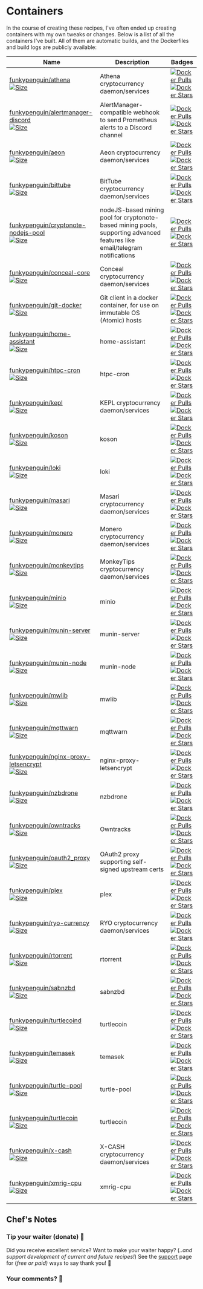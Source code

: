 # Containers

In the course of creating these recipes, I've often ended up creating containers with my own tweaks or changes. Below is a list of all the containers I've built. All of them are automatic builds, and the Dockerfiles and build logs are publicly available:

Name | Description | Badges
--|--|--
[funkypenguin/athena](https://hub.docker.com/r/funkypenguin/athena/)<br/>[![Size](https://images.microbadger.com/badges/image/funkypenguin/athena.svg)](https://hub.docker.com/r/funkypenguin/athena/)| Athena cryptocurrency daemon/services |[![Docker Pulls](https://img.shields.io/docker/pulls/funkypenguin/athena.svg)](https://hub.docker.com/r/funkypenguin/athena/)<br/>[![Docker Stars](https://img.shields.io/docker/stars/funkypenguin/athena.svg)](https://hub.docker.com/r/funkypenguin/athena/)
[funkypenguin/alertmanager-discord](https://hub.docker.com/r/funkypenguin/alertmanager-discord/)<br/>[![Size](https://images.microbadger.com/badges/image/funkypenguin/alertmanager-discord.svg)](https://hub.docker.com/r/funkypenguin/alertmanager-discord/)| AlertManager-compatible webhook to send Prometheus alerts to a Discord channel |[![Docker Pulls](https://img.shields.io/docker/pulls/funkypenguin/alertmanager-discord.svg)](https://hub.docker.com/r/funkypenguin/alertmanager-discord/)<br/>[![Docker Stars](https://img.shields.io/docker/stars/funkypenguin/alertmanager-discord.svg)](https://hub.docker.com/r/funkypenguin/alertmanager-discord/)
[funkypenguin/aeon](https://hub.docker.com/r/funkypenguin/aeon/)<br/>[![Size](https://images.microbadger.com/badges/image/funkypenguin/aeon.svg)](https://hub.docker.com/r/funkypenguin/aeon/)| Aeon cryptocurrency daemon/services |[![Docker Pulls](https://img.shields.io/docker/pulls/funkypenguin/aeon.svg)](https://hub.docker.com/r/funkypenguin/aeon/)<br/>[![Docker Stars](https://img.shields.io/docker/stars/funkypenguin/aeon.svg)](https://hub.docker.com/r/funkypenguin/aeon/)
[funkypenguin/bittube](https://hub.docker.com/r/funkypenguin/bittube/)<br/>[![Size](https://images.microbadger.com/badges/image/funkypenguin/bittube.svg)](https://hub.docker.com/r/funkypenguin/bittube/)| BitTube cryptocurrency daemon/services |[![Docker Pulls](https://img.shields.io/docker/pulls/funkypenguin/bittube.svg)](https://hub.docker.com/r/funkypenguin/bittube/)<br/>[![Docker Stars](https://img.shields.io/docker/stars/funkypenguin/bittube.svg)](https://hub.docker.com/r/funkypenguin/bittube/)
[funkypenguin/cryptonote-nodejs-pool](https://hub.docker.com/r/funkypenguin/cryptonote-nodejs-pool/)<br/>[![Size](https://images.microbadger.com/badges/image/funkypenguin/cryptonote-nodejs-pool.svg)](https://hub.docker.com/r/funkypenguin/cryptonote-nodejs-pool/)| nodeJS-based mining pool for cryptonote-based mining pools, supporting advanced features like email/telegram notifications |[![Docker Pulls](https://img.shields.io/docker/pulls/funkypenguin/cryptonote-nodejs-pool.svg)](https://hub.docker.com/r/funkypenguin/cryptonote-nodejs-pool/)<br/>[![Docker Stars](https://img.shields.io/docker/stars/funkypenguin/cryptonote-nodejs-pool.svg)](https://hub.docker.com/r/funkypenguin/cryptonote-nodejs-pool/)
[funkypenguin/conceal-core](https://hub.docker.com/r/funkypenguin/conceald/)<br/>[![Size](https://images.microbadger.com/badges/image/funkypenguin/conceald.svg)](https://hub.docker.com/r/funkypenguin/conceald//)| Conceal cryptocurrency daemon/services |[![Docker Pulls](https://img.shields.io/docker/pulls/funkypenguin/conceald.svg)](https://hub.docker.com/r/funkypenguin/conceald/)<br/>[![Docker Stars](https://img.shields.io/docker/stars/funkypenguin/conceald.svg)](https://hub.docker.com/r/funkypenguin/conceald/)
[funkypenguin/git-docker](https://hub.docker.com/r/funkypenguin/git-docker/)<br/>[![Size](https://images.microbadger.com/badges/image/funkypenguin/git-docker.svg)](https://hub.docker.com/r/funkypenguin/git-docker/)| Git client in a docker container, for use on immutable OS (Atomic) hosts|[![Docker Pulls](https://img.shields.io/docker/pulls/funkypenguin/git-docker.svg)](https://hub.docker.com/r/funkypenguin/git-docker/)<br/>[![Docker Stars](https://img.shields.io/docker/stars/funkypenguin/git-docker.svg)](https://hub.docker.com/r/funkypenguin/git-docker/)
[funkypenguin/home-assistant](https://hub.docker.com/r/funkypenguin/home-assistant/)<br/>[![Size](https://images.microbadger.com/badges/image/funkypenguin/home-assistant.svg)](https://hub.docker.com/r/funkypenguin/home-assistant//)| home-assistant |[![Docker Pulls](https://img.shields.io/docker/pulls/funkypenguin/home-assistant.svg)](https://hub.docker.com/r/funkypenguin/home-assistant/)<br/>[![Docker Stars](https://img.shields.io/docker/stars/funkypenguin/home-assistant.svg)](https://hub.docker.com/r/funkypenguin/home-assistant/)
[funkypenguin/htpc-cron](https://hub.docker.com/r/funkypenguin/htpc-cron/)<br/>[![Size](https://images.microbadger.com/badges/image/funkypenguin/htpc-cron.svg)](https://hub.docker.com/r/funkypenguin/htpc-cron/)| htpc-cron |[![Docker Pulls](https://img.shields.io/docker/pulls/funkypenguin/htpc-cron.svg)](https://hub.docker.com/r/funkypenguin/htpc-cron/)<br/>[![Docker Stars](https://img.shields.io/docker/stars/funkypenguin/htpc-cron.svg)](https://hub.docker.com/r/funkypenguin/htpc-cron/)
[funkypenguin/kepl](https://hub.docker.com/r/funkypenguin/kepl/)<br/>[![Size](https://images.microbadger.com/badges/image/funkypenguin/kepl.svg)](https://hub.docker.com/r/funkypenguin/kepl/)| KEPL cryptocurrency daemon/services |[![Docker Pulls](https://img.shields.io/docker/pulls/funkypenguin/kepl.svg)](https://hub.docker.com/r/funkypenguin/kepl/)<br/>[![Docker Stars](https://img.shields.io/docker/stars/funkypenguin/kepl.svg)](https://hub.docker.com/r/funkypenguin/kepl/)
[funkypenguin/koson](https://hub.docker.com/r/funkypenguin/koson/)<br/>[![Size](https://images.microbadger.com/badges/image/funkypenguin/koson.svg)](https://hub.docker.com/r/funkypenguin/koson/)| koson |[![Docker Pulls](https://img.shields.io/docker/pulls/funkypenguin/koson.svg)](https://hub.docker.com/r/funkypenguin/koson/)<br/>[![Docker Stars](https://img.shields.io/docker/stars/funkypenguin/koson.svg)](https://hub.docker.com/r/funkypenguin/koson/)
[funkypenguin/loki](https://hub.docker.com/r/funkypenguin/loki/)<br/>[![Size](https://images.microbadger.com/badges/image/funkypenguin/loki.svg)](https://hub.docker.com/r/funkypenguin/loki/)| loki |[![Docker Pulls](https://img.shields.io/docker/pulls/funkypenguin/loki.svg)](https://hub.docker.com/r/funkypenguin/loki/)<br/>[![Docker Stars](https://img.shields.io/docker/stars/funkypenguin/loki.svg)](https://hub.docker.com/r/funkypenguin/loki/)
[funkypenguin/masari](https://hub.docker.com/r/funkypenguin/masari/)<br/>[![Size](https://images.microbadger.com/badges/image/funkypenguin/masari.svg)](https://hub.docker.com/r/funkypenguin/masari//)| Masari cryptocurrency daemon/services |[![Docker Pulls](https://img.shields.io/docker/pulls/funkypenguin/masari.svg)](https://hub.docker.com/r/funkypenguin/masari/)<br/>[![Docker Stars](https://img.shields.io/docker/stars/funkypenguin/masari.svg)](https://hub.docker.com/r/funkypenguin/masari/)
[funkypenguin/monero](https://hub.docker.com/r/funkypenguin/monero/)<br/>[![Size](https://images.microbadger.com/badges/image/funkypenguin/monero.svg)](https://hub.docker.com/r/funkypenguin/monero/)| Monero cryptocurrency daemon/services |[![Docker Pulls](https://img.shields.io/docker/pulls/funkypenguin/monero.svg)](https://hub.docker.com/r/funkypenguin/monero/)<br/>[![Docker Stars](https://img.shields.io/docker/stars/funkypenguin/monero.svg)](https://hub.docker.com/r/funkypenguin/monero/)
[funkypenguin/monkeytips](https://hub.docker.com/r/funkypenguin/monkeytips/)<br/>[![Size](https://images.microbadger.com/badges/image/funkypenguin/monkeytips.svg)](https://hub.docker.com/r/funkypenguin/monkeytips//)| MonkeyTips cryptocurrency daemon/services |[![Docker Pulls](https://img.shields.io/docker/pulls/funkypenguin/monkeytips.svg)](https://hub.docker.com/r/funkypenguin/monkeytips/)<br/>[![Docker Stars](https://img.shields.io/docker/stars/funkypenguin/monkeytips.svg)](https://hub.docker.com/r/funkypenguin/monkeytips/)
[funkypenguin/minio](https://hub.docker.com/r/funkypenguin/minio/)<br/>[![Size](https://images.microbadger.com/badges/image/funkypenguin/minio.svg)](https://hub.docker.com/r/funkypenguin/minio/)| minio |[![Docker Pulls](https://img.shields.io/docker/pulls/funkypenguin/minio.svg)](https://hub.docker.com/r/funkypenguin/minio/)<br/>[![Docker Stars](https://img.shields.io/docker/stars/funkypenguin/minio.svg)](https://hub.docker.com/r/funkypenguin/minio/)
[funkypenguin/munin-server](https://hub.docker.com/r/funkypenguin/munin-server/)<br/>[![Size](https://images.microbadger.com/badges/image/funkypenguin/munin-server.svg)](https://hub.docker.com/r/funkypenguin/munin-server/)| munin-server |[![Docker Pulls](https://img.shields.io/docker/pulls/funkypenguin/munin-server.svg)](https://hub.docker.com/r/funkypenguin/munin-server/)<br/>[![Docker Stars](https://img.shields.io/docker/stars/funkypenguin/munin-server.svg)](https://hub.docker.com/r/funkypenguin/munin-server/)
[funkypenguin/munin-node](https://hub.docker.com/r/funkypenguin/munin-node/)<br/>[![Size](https://images.microbadger.com/badges/image/funkypenguin/munin-node.svg)](https://hub.docker.com/r/funkypenguin/munin-node/)| munin-node |[![Docker Pulls](https://img.shields.io/docker/pulls/funkypenguin/munin-node.svg)](https://hub.docker.com/r/funkypenguin/munin-node/)<br/>[![Docker Stars](https://img.shields.io/docker/stars/funkypenguin/munin-node.svg)](https://hub.docker.com/r/funkypenguin/munin-node/)
[funkypenguin/mwlib](https://hub.docker.com/r/funkypenguin/mwlib/)<br/>[![Size](https://images.microbadger.com/badges/image/funkypenguin/mwlib.svg)](https://hub.docker.com/r/funkypenguin/mwlib/)| mwlib |[![Docker Pulls](https://img.shields.io/docker/pulls/funkypenguin/mwlib.svg)](https://hub.docker.com/r/funkypenguin/mwlib/)<br/>[![Docker Stars](https://img.shields.io/docker/stars/funkypenguin/mwlib.svg)](https://hub.docker.com/r/funkypenguin/mwlib/)
[funkypenguin/mqttwarn](https://hub.docker.com/r/funkypenguin/mqttwarn/)<br/>[![Size](https://images.microbadger.com/badges/image/funkypenguin/mqttwarn.svg)](https://hub.docker.com/r/funkypenguin/mqttwarn/)| mqttwarn |[![Docker Pulls](https://img.shields.io/docker/pulls/funkypenguin/mqttwarn.svg)](https://hub.docker.com/r/funkypenguin/mqttwarn/)<br/>[![Docker Stars](https://img.shields.io/docker/stars/funkypenguin/mqttwarn.svg)](https://hub.docker.com/r/funkypenguin/mqttwarn/)
[funkypenguin/nginx-proxy-letsencrypt](https://hub.docker.com/r/funkypenguin/nginx-proxy-letsencrypt/)<br/>[![Size](https://images.microbadger.com/badges/image/funkypenguin/nginx-proxy-letsencrypt.svg)](https://hub.docker.com/r/funkypenguin/nginx-proxy-letsencrypt/)| nginx-proxy-letsencrypt |[![Docker Pulls](https://img.shields.io/docker/pulls/funkypenguin/nginx-proxy-letsencrypt.svg)](https://hub.docker.com/r/funkypenguin/nginx-proxy-letsencrypt/)<br/>[![Docker Stars](https://img.shields.io/docker/stars/funkypenguin/nginx-proxy-letsencrypt.svg)](https://hub.docker.com/r/funkypenguin/nginx-proxy-letsencrypt/)
[funkypenguin/nzbdrone](https://hub.docker.com/r/funkypenguin/nzbdrone/)<br/>[![Size](https://images.microbadger.com/badges/image/funkypenguin/nzbdrone.svg)](https://hub.docker.com/r/funkypenguin/nzbdrone/)| nzbdrone |[![Docker Pulls](https://img.shields.io/docker/pulls/funkypenguin/nzbdrone.svg)](https://hub.docker.com/r/funkypenguin/nzbdrone/)<br/>[![Docker Stars](https://img.shields.io/docker/stars/funkypenguin/nzbdrone.svg)](https://hub.docker.com/r/funkypenguin/nzbdrone/)
[funkypenguin/owntracks](https://hub.docker.com/r/funkypenguin/owntracks/)<br/>[![Size](https://images.microbadger.com/badges/image/funkypenguin/owntracks.svg)](https://hub.docker.com/r/funkypenguin/owntracks//)| Owntracks |[![Docker Pulls](https://img.shields.io/docker/pulls/funkypenguin/owntracks.svg)](https://hub.docker.com/r/funkypenguin/owntracks/)<br/>[![Docker Stars](https://img.shields.io/docker/stars/funkypenguin/owntracks.svg)](https://hub.docker.com/r/funkypenguin/owntracks/)
[funkypenguin/oauth2_proxy](https://hub.docker.com/r/funkypenguin/oauth2_proxy/)<br/>[![Size](https://images.microbadger.com/badges/image/funkypenguin/oauth2_proxy.svg)](https://hub.docker.com/r/funkypenguin/oauth2_proxy/)| OAuth2 proxy supporting self-signed upstream certs |[![Docker Pulls](https://img.shields.io/docker/pulls/funkypenguin/oauth2_proxy.svg)](https://hub.docker.com/r/funkypenguin/oauth2_proxy/)<br/>[![Docker Stars](https://img.shields.io/docker/stars/funkypenguin/oauth2_proxy.svg)](https://hub.docker.com/r/funkypenguin/oauth2_proxy/)
[funkypenguin/plex](https://hub.docker.com/r/funkypenguin/plex/)<br/>[![Size](https://images.microbadger.com/badges/image/funkypenguin/plex.svg)](https://hub.docker.com/r/funkypenguin/plex/)| plex |[![Docker Pulls](https://img.shields.io/docker/pulls/funkypenguin/plex.svg)](https://hub.docker.com/r/funkypenguin/plex/)<br/>[![Docker Stars](https://img.shields.io/docker/stars/funkypenguin/plex.svg)](https://hub.docker.com/r/funkypenguin/plex/)
[funkypenguin/ryo-currency](https://hub.docker.com/r/funkypenguin/ryo-currency/)<br/>[![Size](https://images.microbadger.com/badges/image/funkypenguin/ryo-currency.svg)](https://hub.docker.com/r/funkypenguin/ryo-currency/)| RYO cryptocurrency daemon/services |[![Docker Pulls](https://img.shields.io/docker/pulls/funkypenguin/ryo-currency.svg)](https://hub.docker.com/r/funkypenguin/ryo-currency/)<br/>[![Docker Stars](https://img.shields.io/docker/stars/funkypenguin/ryo-currency.svg)](https://hub.docker.com/r/funkypenguin/ryo-currency/)
[funkypenguin/rtorrent](https://hub.docker.com/r/funkypenguin/rtorrent/)<br/>[![Size](https://images.microbadger.com/badges/image/funkypenguin/rtorrent.svg)](https://hub.docker.com/r/funkypenguin/rtorrent/)| rtorrent |[![Docker Pulls](https://img.shields.io/docker/pulls/funkypenguin/rtorrent.svg)](https://hub.docker.com/r/funkypenguin/rtorrent/)<br/>[![Docker Stars](https://img.shields.io/docker/stars/funkypenguin/rtorrent.svg)](https://hub.docker.com/r/funkypenguin/rtorrent/)
[funkypenguin/sabnzbd](https://hub.docker.com/r/funkypenguin/sabnzbd/)<br/>[![Size](https://images.microbadger.com/badges/image/funkypenguin/sabnzbd.svg)](https://hub.docker.com/r/funkypenguin/oauth2_proxy/)| sabnzbd |[![Docker Pulls](https://img.shields.io/docker/pulls/funkypenguin/sabnzbd.svg)](https://hub.docker.com/r/funkypenguin/sabnzbd/)<br/>[![Docker Stars](https://img.shields.io/docker/stars/funkypenguin/sabnzbd.svg)](https://hub.docker.com/r/funkypenguin/sabnzbd/)
[funkypenguin/turtlecoind](https://hub.docker.com/r/funkypenguin/turtlecoind/)<br/>[![Size](https://images.microbadger.com/badges/image/funkypenguin/turtlecoind.svg)](https://hub.docker.com/r/funkypenguin/turtlecoind/)| turtlecoin |[![Docker Pulls](https://img.shields.io/docker/pulls/funkypenguin/turtlecoind.svg)](https://hub.docker.com/r/funkypenguin/turtlecoind/)<br/>[![Docker Stars](https://img.shields.io/docker/stars/funkypenguin/turtlecoind.svg)](https://hub.docker.com/r/funkypenguin/turtlecoind/)
[funkypenguin/temasek](https://hub.docker.com/r/funkypenguin/temasek/)<br/>[![Size](https://images.microbadger.com/badges/image/funkypenguin/temasek.svg)](https://hub.docker.com/r/funkypenguin/temasek/)| temasek |[![Docker Pulls](https://img.shields.io/docker/pulls/funkypenguin/temasek.svg)](https://hub.docker.com/r/funkypenguin/temasek/)<br/>[![Docker Stars](https://img.shields.io/docker/stars/funkypenguin/temasek.svg)](https://hub.docker.com/r/funkypenguin/temasek/)
[funkypenguin/turtle-pool](https://hub.docker.com/r/funkypenguin/turtle-pool/)<br/>[![Size](https://images.microbadger.com/badges/image/funkypenguin/turtle-pool.svg)](https://hub.docker.com/r/funkypenguin/turtle-pool//)| turtle-pool |[![Docker Pulls](https://img.shields.io/docker/pulls/funkypenguin/turtle-pool.svg)](https://hub.docker.com/r/funkypenguin/turtle-pool/)<br/>[![Docker Stars](https://img.shields.io/docker/stars/funkypenguin/turtle-pool.svg)](https://hub.docker.com/r/funkypenguin/turtle-pool/)
[funkypenguin/turtlecoin](https://hub.docker.com/r/funkypenguin/turtlecoin/)<br/>[![Size](https://images.microbadger.com/badges/image/funkypenguin/turtlecoin.svg)](https://hub.docker.com/r/funkypenguin/turtlecoin/)| turtlecoin |[![Docker Pulls](https://img.shields.io/docker/pulls/funkypenguin/turtlecoin.svg)](https://hub.docker.com/r/funkypenguin/turtlecoin/)<br/>[![Docker Stars](https://img.shields.io/docker/stars/funkypenguin/turtlecoin.svg)](https://hub.docker.com/r/funkypenguin/turtlecoin/)
[funkypenguin/x-cash](https://hub.docker.com/r/funkypenguin/x-cash/)<br/>[![Size](https://images.microbadger.com/badges/image/funkypenguin/x-cash.svg)](https://hub.docker.com/r/funkypenguin/x-cash/)| X-CASH cryptocurrency daemon/services |[![Docker Pulls](https://img.shields.io/docker/pulls/funkypenguin/x-cash.svg)](https://hub.docker.com/r/funkypenguin/x-cash/)<br/>[![Docker Stars](https://img.shields.io/docker/stars/funkypenguin/x-cash.svg)](https://hub.docker.com/r/funkypenguin/x-cash/)
[funkypenguin/xmrig-cpu](https://hub.docker.com/r/funkypenguin/xmrig-cpu/)<br/>[![Size](https://images.microbadger.com/badges/image/funkypenguin/xmrig-cpu.svg)](https://hub.docker.com/r/funkypenguin/xmrig-cpu/)| xmrig-cpu |[![Docker Pulls](https://img.shields.io/docker/pulls/funkypenguin/xmrig-cpu.svg)](https://hub.docker.com/r/funkypenguin/xmrig-cpu/)<br/>[![Docker Stars](https://img.shields.io/docker/stars/funkypenguin/xmrig-cpu.svg)](https://hub.docker.com/r/funkypenguin/xmrig-cpu/)|


## Chef's Notes

### Tip your waiter (donate) 👏

Did you receive excellent service? Want to make your waiter happy? (_..and support development of current and future recipes!_) See the [support](/support/) page for (_free or paid)_ ways to say thank you! 👏

### Your comments? 💬
